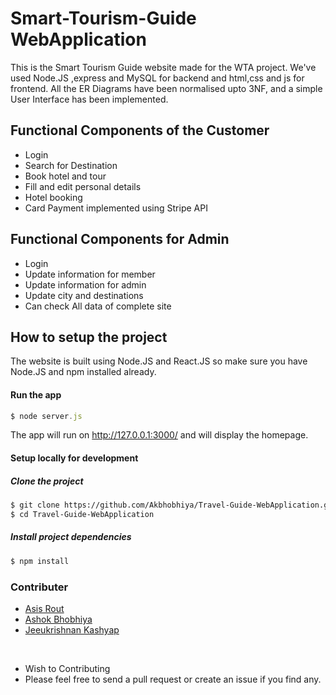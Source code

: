 # Smart-Tourism-Guide WebApplication

This is the Smart Tourism Guide website made for the WTA project. We've used Node.JS ,express and MySQL for backend and html,css and js for frontend. All the ER Diagrams have been normalised upto 3NF, and a simple User Interface has been implemented.

<h2>Functional Components of the Customer</h2>
<ul>
  <li>Login</li>
  <li>Search for Destination</li>
  <li>Book hotel and tour</li>
  <li>Fill and edit personal details</li>
  <li>Hotel booking</li>
  <li>Card Payment implemented using Stripe API</li>
</ul>

<h2>Functional Components for Admin</h2>
<ul>
  <li>Login</li>
  <li>Update information for member</li>
  <li>Update information for admin</li>
  <li>Update city and destinations</li>
  <li>Can check All data of complete site</li>
</ul>

## How to setup the project

The website is built using Node.JS and React.JS so make sure you have Node.JS and npm installed already.

#### Run the app
```js
$ node server.js
```
The app will run on http://127.0.0.1:3000/ and will display the homepage.

#### Setup locally for development

##### Clone the project
```sh
$ git clone https://github.com/Akbhobhiya/Travel-Guide-WebApplication.git
$ cd Travel-Guide-WebApplication
```

##### Install project dependencies
```sh
$ npm install 
```
### Contributer
<ul>
  <li> <a href="https://github.com/Akbhobhiya">Asis Rout</a> </li>
  <li><a href="https://github.com/AsisRout">Ashok Bhobhiya</a> </li>
  <li><a href="https://github.com/Jeeukrishnan">Jeeukrishnan Kashyap </a> </li>
</ul>
<br>
<ul>
  <li>Wish to Contributing</li>
  <li>Please feel free to send a pull request or create an issue if you find any.</li>
</ul>
